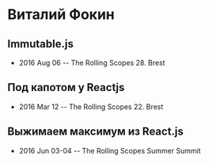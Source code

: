 # Виталий Фокин

## Immutable.js
- 2016 Aug 06 -- The Rolling Scopes 28. Brest    
## Под капотом у Reactjs
- 2016 Mar 12 -- The Rolling Scopes 22. Brest    
## Выжимаем максимум из React.js
- 2016 Jun 03-04 -- The Rolling Scopes Summer Summit    
